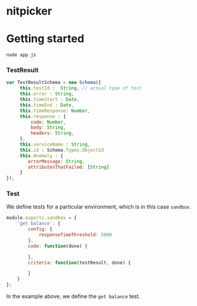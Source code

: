 # nitpicker

# Getting started

`node app.js`

### TestResult

```js
var TestResultSchema = new Schema({
     this.testId :  String, // actual type of test
     this.error : String, 
     this.timeStart : Date,
     this.timeEnd : Date,
     this.timeResponse: Number,
     this.response : {
         code: Number,
         body: String,
         headers: String,
     },
     this.serviceName : String,
     this.id : Schema.Types.ObjectId
     this.Anomaly : {
        errorMessage: String,
        attributesThatFailed: [String]
     }
});
```

### Test
We define tests for a particular environment, which is in this case `sandbox`.

```js
module.exports.sandbox = {
	'get balance': {
		config: {
			responseTimeThreshold: 5000
		},
		code: function(done) {

		},
		criteria: function(testResult, done) {

		}
	}
};
```
In the example above, we define the `get balance` test.